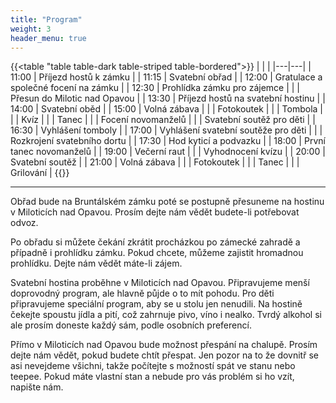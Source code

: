 ```yaml
---
title: "Program"
weight: 3
header_menu: true
---
```


{{<table "table table-dark table-striped table-bordered">}}
| <!-- --> | <!-- --> |
|---|---|
| 11:00 | Příjezd hostů k zámku |
| 11:15 | Svatební obřad |
| 12:00 | Gratulace a společné focení na zámku |
| 12:30 | Prohlídka zámku pro zájemce |
|  | Přesun do Milotic nad Opavou |
| 13:30 | Příjezd hostů na svatební hostinu |
| 14:00 | Svatební oběd |
| 15:00 | Volná zábava |
|  | Fotokoutek |
|  | Tombola |
|  | Kvíz |
|  | Tanec |
|  | Focení novomanželů |
|  | Svatební soutěž pro děti |
| 16:30 | Vyhlášení tomboly |
| 17:00 | Vyhlášení svatební soutěže pro děti |
|  | Rozkrojení svatebního dortu |
| 17:30 | Hod kyticí a podvazku |
| 18:00 | První tanec novomanželů |
| 19:00 | Večerní raut |
|  | Vyhodnocení kvízu |
| 20:00 | Svatební soutěž |
| 21:00 | Volná zábava |
|  | Fotokoutek |
|  | Tanec |
|  | Grilování |
{{</table>}}

---

Obřad bude na Bruntálském zámku poté se postupně přesuneme na hostinu v Miloticích nad Opavou. Prosím dejte nám vědět budete-li potřebovat odvoz.

Po obřadu si můžete čekání zkrátit procházkou po zámecké zahradě a případně i prohlídku zámku. Pokud chcete, můžeme zajistit hromadnou prohlídku. Dejte nám vědět máte-li zájem.

Svatební hostina proběhne v Miloticích nad Opavou. Připravujeme menší doprovodný program, ale hlavně půjde o to mít pohodu. Pro děti připravujeme speciální program, aby se u stolu jen nenudili. Na hostině čekejte spoustu jídla a pití, což zahrnuje pivo, víno i nealko. Tvrdý alkohol si ale prosím doneste každý sám, podle osobních preferencí.

Přímo v Miloticích nad Opavou bude možnost přespání na chalupě. Prosím dejte nám vědět, pokud budete chtít přespat. Jen pozor na to že dovnitř se asi nevejdeme všichni, takže počítejte s možností spát ve stanu nebo teepee. Pokud máte vlastní stan a nebude pro vás problém si ho vzít, napište nám.